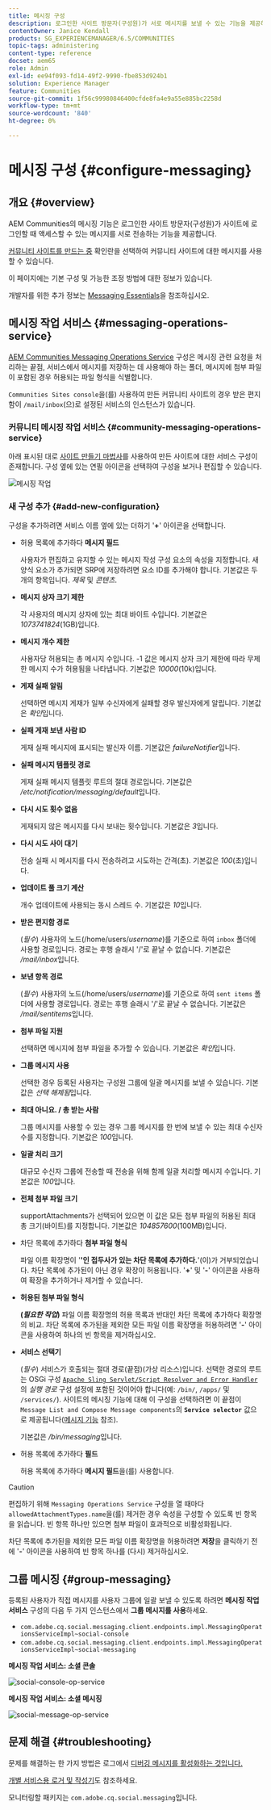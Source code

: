 ```yaml
---
title: 메시징 구성
description: 로그인한 사이트 방문자(구성원)가 서로 메시지를 보낼 수 있는 기능을 제공하는 AEM Communities의 메시징 기능에 대해 알아봅니다.
contentOwner: Janice Kendall
products: SG_EXPERIENCEMANAGER/6.5/COMMUNITIES
topic-tags: administering
content-type: reference
docset: aem65
role: Admin
exl-id: ee94f093-fd14-49f2-9990-fbe853d924b1
solution: Experience Manager
feature: Communities
source-git-commit: 1f56c99980846400cfde8fa4e9a55e885bc2258d
workflow-type: tm+mt
source-wordcount: '840'
ht-degree: 0%

---
```


# 메시징 구성 {#configure-messaging}

## 개요 {#overview}

AEM Communities의 메시징 기능은 로그인한 사이트 방문자(구성원)가 사이트에 로그인할 때 액세스할 수 있는 메시지를 서로 전송하는 기능을 제공합니다.

[커뮤니티 사이트를 만드는 중](/help/communities/sites-console.md) 확인란을 선택하여 커뮤니티 사이트에 대한 메시지를 사용할 수 있습니다.

이 페이지에는 기본 구성 및 가능한 조정 방법에 대한 정보가 있습니다.

개발자를 위한 추가 정보는 [Messaging Essentials](/help/communities/essentials-messaging.md)을 참조하십시오.

## 메시징 작업 서비스 {#messaging-operations-service}

[AEM Communities Messaging Operations Service](https://localhost:4502/system/console/configMgr/com.adobe.cq.social.messaging.client.endpoints.impl.MessagingOperationsServiceImpl) 구성은 메시징 관련 요청을 처리하는 끝점, 서비스에서 메시지를 저장하는 데 사용해야 하는 폴더, 메시지에 첨부 파일이 포함된 경우 허용되는 파일 형식을 식별합니다.

`Communities Sites console`을(를) 사용하여 만든 커뮤니티 사이트의 경우 받은 편지함이 `/mail/inbox`(으)로 설정된 서비스의 인스턴스가 있습니다.

### 커뮤니티 메시징 작업 서비스 {#community-messaging-operations-service}

아래 표시된 대로 [사이트 만들기 마법사](/help/communities/sites-console.md)를 사용하여 만든 사이트에 대한 서비스 구성이 존재합니다. 구성 옆에 있는 연필 아이콘을 선택하여 구성을 보거나 편집할 수 있습니다.

![메시징 작업](assets/messaging-operations.png)

### 새 구성 추가 {#add-new-configuration}

구성을 추가하려면 서비스 이름 옆에 있는 더하기 &#39;**+**&#39; 아이콘을 선택합니다.

* 허용 목록에 추가하다 **메시지 필드**

  사용자가 편집하고 유지할 수 있는 메시지 작성 구성 요소의 속성을 지정합니다. 새 양식 요소가 추가되면 SRP에 저장하려면 요소 ID를 추가해야 합니다. 기본값은 두 개의 항목입니다. *제목* 및 *콘텐츠*.

* **메시지 상자 크기 제한**

  각 사용자의 메시지 상자에 있는 최대 바이트 수입니다. 기본값은 *1073741824*(1GB)입니다.

* **메시지 개수 제한**

  사용자당 허용되는 총 메시지 수입니다. -1 값은 메시지 상자 크기 제한에 따라 무제한 메시지 수가 허용됨을 나타냅니다. 기본값은 *10000*(10k)입니다.

* **게재 실패 알림**

  선택하면 메시지 게재가 일부 수신자에게 실패할 경우 발신자에게 알립니다. 기본값은 *확인*&#x200B;입니다.

* **실패 게재 보낸 사람 ID**

  게재 실패 메시지에 표시되는 발신자 이름. 기본값은 *failureNotifier*&#x200B;입니다.

* **실패 메시지 템플릿 경로**

  게재 실패 메시지 템플릿 루트의 절대 경로입니다. 기본값은 */etc/notification/messaging/default*&#x200B;입니다.

* **다시 시도 횟수 없음**

  게재되지 않은 메시지를 다시 보내는 횟수입니다. 기본값은 *3*&#x200B;입니다.

* **다시 시도 사이 대기**

  전송 실패 시 메시지를 다시 전송하려고 시도하는 간격(초). 기본값은 *100*(초)입니다.

* **업데이트 풀 크기 계산**

  개수 업데이트에 사용되는 동시 스레드 수. 기본값은 *10*&#x200B;입니다.

* **받은 편지함 경로**

  (*필수*) 사용자의 노드(/home/users/*username*)를 기준으로 하여 `inbox` 폴더에 사용할 경로입니다. 경로는 후행 슬래시 &#39;/&#39;로 끝날 수 없습니다. 기본값은 */mail/inbox*&#x200B;입니다.

* **보낸 항목 경로**

  (*필수*) 사용자의 노드(/home/users/*username*)를 기준으로 하여 `sent items` 폴더에 사용할 경로입니다. 경로는 후행 슬래시 &#39;/&#39;로 끝날 수 없습니다. 기본값은 */mail/sentitems*&#x200B;입니다.

* **첨부 파일 지원**

  선택하면 메시지에 첨부 파일을 추가할 수 있습니다. 기본값은 *확인*&#x200B;입니다.

* **그룹 메시지 사용**

  선택한 경우 등록된 사용자는 구성원 그룹에 일괄 메시지를 보낼 수 있습니다. 기본값은 *선택 해제됨*&#x200B;입니다.

* **최대 아니요. / 총 받는 사람**

  그룹 메시지를 사용할 수 있는 경우 그룹 메시지를 한 번에 보낼 수 있는 최대 수신자 수를 지정합니다. 기본값은 *100*&#x200B;입니다.

* **일괄 처리 크기**

  대규모 수신자 그룹에 전송할 때 전송을 위해 함께 일괄 처리할 메시지 수입니다. 기본값은 *100*&#x200B;입니다.

* **전체 첨부 파일 크기**

  supportAttachments가 선택되어 있으면 이 값은 모든 첨부 파일의 허용된 최대 총 크기(바이트)를 지정합니다. 기본값은 *104857600*(100MB)입니다.

* 차단 목록에 추가하다 **첨부 파일 형식**

  파일 이름 확장명이 &#39;**&#39;인 접두사가 있는 차단 목록에 추가하다.**&#39;(이)가 거부되었습니다. 차단 목록에 추가된이 아닌 경우 확장이 허용됩니다. &#39;**+**&#39; 및 &#39;**-**&#39; 아이콘을 사용하여 확장을 추가하거나 제거할 수 있습니다.

* **허용된 첨부 파일 형식**

  **(*필요한 작업*)** 파일 이름 확장명의 허용 목록과 반대인 차단 목록에 추가하다 확장명의 비교. 차단 목록에 추가된을 제외한 모든 파일 이름 확장명을 허용하려면 &#39;**-**&#39; 아이콘을 사용하여 하나의 빈 항목을 제거하십시오.

* **서비스 선택기**

  (*필수*) 서비스가 호출되는 절대 경로(끝점)(가상 리소스)입니다. 선택한 경로의 루트는 OSGi 구성 [`Apache Sling Servlet/Script Resolver and Error Handler`](https://localhost:4502/system/console/configMgr/org.apache.sling.servlets.resolver.SlingServletResolver)의 *실행 경로* 구성 설정에 포함된 것이어야 합니다(예: `/bin/`, `/apps/` 및 `/services/`). 사이트의 메시징 기능에 대해 이 구성을 선택하려면 이 끝점이 `Message List and Compose Message components`의 **`Service selector`** 값으로 제공됩니다([메시지 기능](/help/communities/configure-messaging.md) 참조).

  기본값은 */bin/messaging*&#x200B;입니다.

* 허용 목록에 추가하다 **필드**

  허용 목록에 추가하다 **메시지 필드**&#x200B;을(를) 사용합니다.

>[!CAUTION]
>
>편집하기 위해 `Messaging Operations Service` 구성을 열 때마다 `allowedAttachmentTypes.name`을(를) 제거한 경우 속성을 구성할 수 있도록 빈 항목을 읽습니다. 빈 항목 하나만 있으면 첨부 파일이 효과적으로 비활성화됩니다.
>
>차단 목록에 추가된을 제외한 모든 파일 이름 확장명을 허용하려면 **저장**&#x200B;을 클릭하기 전에 &#39;**-**&#39; 아이콘을 사용하여 빈 항목 하나를 (다시) 제거하십시오.

## 그룹 메시징 {#group-messaging}

등록된 사용자가 직접 메시지를 사용자 그룹에 일괄 보낼 수 있도록 하려면 **메시징 작업 서비스** 구성의 다음 두 가지 인스턴스에서 **그룹 메시지를 사용**&#x200B;하세요.

* `com.adobe.cq.social.messaging.client.endpoints.impl.MessagingOperationsServiceImpl~social-console`
* `com.adobe.cq.social.messaging.client.endpoints.impl.MessagingOperationsServiceImpl~social-messaging`

**메시징 작업 서비스: 소셜 콘솔**

![social-console-op-service](assets/social-console-op-service.png)

**메시징 작업 서비스: 소셜 메시징**

![social-message-op-service](assets/social-message-op-service.png)

## 문제 해결 {#troubleshooting}

문제를 해결하는 한 가지 방법은 로그에서 [디버깅 메시지를 활성화하는 것입니다.](/help/sites-administering/troubleshooting.md)

[개별 서비스용 로거 및 작성기](/help/sites-deploying/configure-logging.md#loggers-and-writers-for-individual-services)도 참조하세요.

모니터링할 패키지는 `com.adobe.cq.social.messaging`입니다.
